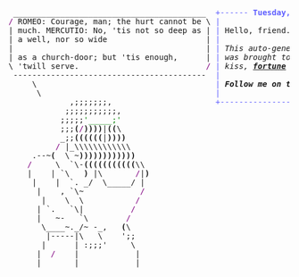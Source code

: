 <pre style="font-family:Menlo,'DejaVu Sans Mono',consolas,'Courier New',monospace"> _________________________________________  <span style="color: #5f5fff; text-decoration-color: #5f5fff">+------ </span><span style="color: #5f5fff; text-decoration-color: #5f5fff; font-weight: bold">Tuesday, 10 August 2021</span><span style="color: #5f5fff; text-decoration-color: #5f5fff"> -------+</span> <a href="https://www.informatik.uni-leipzig.de/~akiki/">Christopher Akiki</a>                
<span style="color: #800080; text-decoration-color: #800080">/</span> ROMEO: Courage, man; the hurt cannot be \ <span style="color: #5f5fff; text-decoration-color: #5f5fff">|</span>                                      <span style="color: #5f5fff; text-decoration-color: #5f5fff">|</span> ┣━━ Interests                    
| much. MERCUTIO: No, 'tis not so deep as | <span style="color: #5f5fff; text-decoration-color: #5f5fff">|</span> Hello, friend.                       <span style="color: #5f5fff; text-decoration-color: #5f5fff">|</span> ┃   ┣━━ My cat                   
| a well, nor so wide                     | <span style="color: #5f5fff; text-decoration-color: #5f5fff">|</span>                                      <span style="color: #5f5fff; text-decoration-color: #5f5fff">|</span> ┃   ┣━━ Representation Learning  
|                                         | <span style="color: #5f5fff; text-decoration-color: #5f5fff">|</span> <span style="font-style: italic">This auto-generated message panel </span>   <span style="color: #5f5fff; text-decoration-color: #5f5fff">|</span> ┃   ┣━━ Language Generation      
| as a church-door; but 'tis enough,      | <span style="color: #5f5fff; text-decoration-color: #5f5fff">|</span> <span style="font-style: italic">was brought to you by the </span><span style="font-weight: bold; font-style: italic"><a href="https://en.wikipedia.org/wiki/Cowsay">cowsay</a></span><span style="font-style: italic"> </span>    <span style="color: #5f5fff; text-decoration-color: #5f5fff">|</span> ┃   ┣━━ Text Mining              
\ 'twill serve.                           <span style="color: #800080; text-decoration-color: #800080">/</span> <span style="color: #5f5fff; text-decoration-color: #5f5fff">|</span> <span style="font-style: italic">kiss, </span><span style="font-weight: bold; font-style: italic"><a href="https://en.wikipedia.org/wiki/Fortune_(Unix)">fortune</a></span><span style="font-style: italic"> and </span><span style="font-weight: bold; font-style: italic"><a href="https://github.com/willmcgugan/rich">Rich</a></span><span style="font-style: italic">. </span>             <span style="color: #5f5fff; text-decoration-color: #5f5fff">|</span> ┃   ┗━━ Dataset Creation         
 -----------------------------------------  <span style="color: #5f5fff; text-decoration-color: #5f5fff">|</span>                                      <span style="color: #5f5fff; text-decoration-color: #5f5fff">|</span> ┣━━ Past Lives                   
     \                                      <span style="color: #5f5fff; text-decoration-color: #5f5fff">|</span> <span style="font-weight: bold; font-style: italic">Follow me on twitter: </span><span style="font-weight: bold; font-style: italic"><a href="https://twitter.com/christopher">@christopher</a></span>   <span style="color: #5f5fff; text-decoration-color: #5f5fff">|</span> ┃   ┣━━ Sociocultural antropology
      \                                     <span style="color: #5f5fff; text-decoration-color: #5f5fff">|</span>                                      <span style="color: #5f5fff; text-decoration-color: #5f5fff">|</span> ┃   ┗━━ Network Engineering      
             ,;;;;;;;,                      <span style="color: #5f5fff; text-decoration-color: #5f5fff">+--------------------------------------+</span> ┗━━ Current Location             
            ;;;;;;;;;;;,                                                                 ┗━━ Leipzig, Germany         
           ;;;;;<span style="color: #008000; text-decoration-color: #008000">'_____;'</span>                                                                                              
           ;;;<span style="font-weight: bold">(</span><span style="color: #800080; text-decoration-color: #800080">/</span><span style="font-weight: bold">))))</span>|<span style="font-weight: bold">((</span>\                                                                                              
           _;;<span style="font-weight: bold">((((((</span>|<span style="font-weight: bold">))))</span>                                                                                             
          <span style="color: #800080; text-decoration-color: #800080">/</span> |_\\\\\\\\\\\\                                                                                            
     .--~<span style="font-weight: bold">(</span>  \ ~<span style="font-weight: bold">))))))))))))</span>                                                                                           
    <span style="color: #800080; text-decoration-color: #800080">/</span>     \  `\-<span style="font-weight: bold">(((((((((((</span>\\                                                                                         
    |    | `\   <span style="font-weight: bold">)</span> |\       <span style="color: #800080; text-decoration-color: #800080">/</span>|<span style="font-weight: bold">)</span>                                                                                        
     |    |  `. _/  \_____/ |                                                                                         
      |    , `\~            <span style="color: #800080; text-decoration-color: #800080">/</span>                                                                                         
       |    \  \           <span style="color: #800080; text-decoration-color: #800080">/</span>                                                                                          
      | `.   `\|          <span style="color: #800080; text-decoration-color: #800080">/</span>                                                                                           
      |   ~-   `\        <span style="color: #800080; text-decoration-color: #800080">/</span>                                                                                            
       \____~._/~ -_,   <span style="font-weight: bold">(</span>\                                                                                            
        |-----|\   \    ';;                                                                                           
       |      | :;;;'     \                                                                                           
      |  <span style="color: #800080; text-decoration-color: #800080">/</span>    |            |                                                                                          
      |       |            |                                                                                          
                                                                                                                      
</pre>
